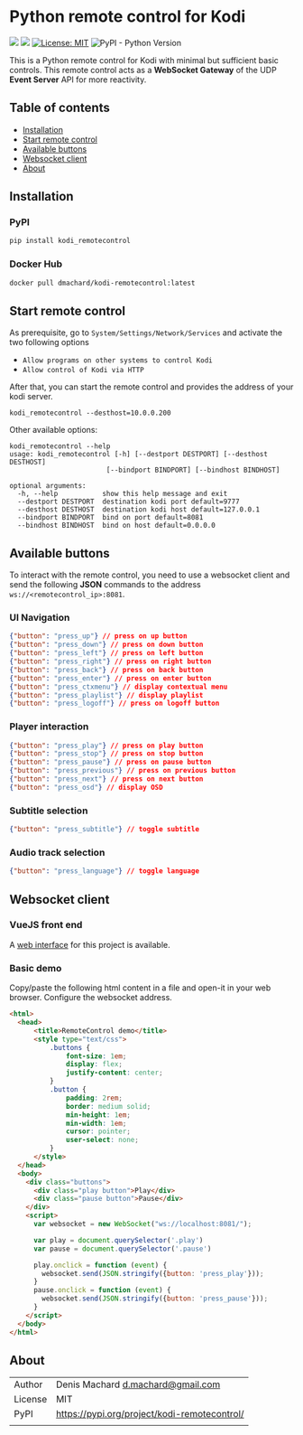 # Python remote control for Kodi

![](https://github.com/dmachard/kodi_remotecontrol/workflows/Publish%20to%20PyPI/badge.svg)
![](https://github.com/dmachard/kodi_remotecontrol/workflows/Publish%20to%20DockerHub/badge.svg)
[![License: MIT](https://img.shields.io/badge/License-MIT-yellow.svg)](https://opensource.org/licenses/MIT)
![PyPI - Python Version](https://img.shields.io/pypi/pyversions/kodi_remotecontrol)

This is a Python remote control for Kodi with minimal but sufficient basic controls.
This remote control acts as a **WebSocket Gateway** of the UDP **Event Server** API for more reactivity.

## Table of contents
* [Installation](#installation)
* [Start remote control](#start-remote-control)
* [Available buttons](#available-buttons)
* [Websocket client](#websocket-client)
* [About](#about)

## Installation

### PyPI

```python
pip install kodi_remotecontrol
```

### Docker Hub

```bash
docker pull dmachard/kodi-remotecontrol:latest
```

## Start remote control

As prerequisite, go to `System/Settings/Network/Services` and activate the two following options
 - `Allow programs on other systems to control Kodi`
 - `Allow control of Kodi via HTTP`
 
After that, you can start the remote control and provides the address of your kodi server.

```
kodi_remotecontrol --desthost=10.0.0.200
```

Other available options:

```
kodi_remotecontrol --help
usage: kodi_remotecontrol [-h] [--destport DESTPORT] [--desthost DESTHOST]
                        [--bindport BINDPORT] [--bindhost BINDHOST]

optional arguments:
  -h, --help           show this help message and exit
  --destport DESTPORT  destination kodi port default=9777
  --desthost DESTHOST  destination kodi host default=127.0.0.1
  --bindport BINDPORT  bind on port default=8081
  --bindhost BINDHOST  bind on host default=0.0.0.0
```

## Available buttons

To interact with the remote control, you need to use a websocket client and 
send the following **JSON** commands to the address `ws://<remotecontrol_ip>:8081`.

### UI Navigation

```json
{"button": "press_up"} // press on up button
{"button": "press_down"} // press on down button
{"button": "press_left"} // press on left button
{"button": "press_right"} // press on right button
{"button": "press_back"} // press on back button
{"button": "press_enter"} // press on enter button
{"button": "press_ctxmenu"} // display contextual menu
{"button": "press_playlist"} // display playlist
{"button": "press_logoff"} // press on logoff button
```

### Player interaction

```json
{"button": "press_play"} // press on play button
{"button": "press_stop"} // press on stop button
{"button": "press_pause"} // press on pause button
{"button": "press_previous"} // press on previous button
{"button": "press_next"} // press on next button
{"button": "press_osd"} // display OSD
```

### Subtitle selection

```json
{"button": "press_subtitle"} // toggle subtitle
```

### Audio track selection

```json
{"button": "press_language"} // toggle language
```

## Websocket client

### VueJS front end

A [web interface](vuejs-client/README.md) for this project is available.

### Basic demo

Copy/paste the following html content in a file and open-it in your web browser.
Configure the websocket address.

```html
<html>
  <head>
      <title>RemoteControl demo</title>
      <style type="text/css">
          .buttons {
              font-size: 1em;
              display: flex;
              justify-content: center;
          }
          .button {
              padding: 2rem;
              border: medium solid;
              min-height: 1em;
              min-width: 1em;
              cursor: pointer;
              user-select: none;
          }
      </style>
  </head>
  <body>
    <div class="buttons">
      <div class="play button">Play</div>
      <div class="pause button">Pause</div>
    </div>
    <script>
      var websocket = new WebSocket("ws://localhost:8081/");

      var play = document.querySelector('.play')
      var pause = document.querySelector('.pause')

      play.onclick = function (event) {
        websocket.send(JSON.stringify({button: 'press_play'}));
      }
      pause.onclick = function (event) {
        websocket.send(JSON.stringify({button: 'press_pause'}));
      }
    </script>
  </body>
</html>
````

## About

| | |
| ------------- | ------------- |
| Author |  Denis Machard <d.machard@gmail.com> |
| License |  MIT | 
| PyPI |  https://pypi.org/project/kodi-remotecontrol/ |
| | |
